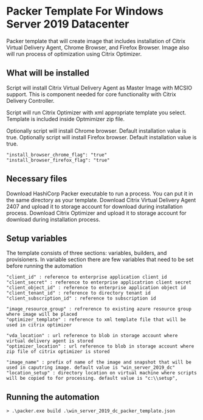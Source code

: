 # Packer Template For Windows Server 2019 Datacenter

Packer template that will create image that includes installation of Citrix Virtual Delivery Agent, Chrome Browser, and Firefox Browser. Image also will run process of optimization using Citrix Optimizer.

## What will be installed

Script will install Citrix Virtual Delivery Agent as Master Image with MCSIO support. 
This is component needed for core functionality with Citrix Delivery Controller.

Script will run Citrix Optimizer with xml appropriate template you select.
Template is included inside Optmimizer zip file.

Optionally script will install Chrome browser. Default installation value is true.
Optionally script will install Firefox browser. Default installation value is true.

```shell
"install_browser_chrome_flag": "true"
"install_browser_firefox_flag": "true"
```

## Necessary files

Download HashiCorp Packer executable to run a process. You can put it in the same directory as your template.
Download Citrix Virtual Delivery Agent 2407 and upload it to storage account for download during installation process.
Download Citrix Optimizer and upload it to storage account for download during installation process.

## Setup variables
The template consists of three sections: variables, builders, and provisioners.
In variable section there are few variables that need to be set before running the automation

```shell
"client_id" : reference to enterprise application client id
"client_secret" : reference to enterprise applicatrion client secret
"client_object_id" : reference to enterprise application object id
"client_tenant_id" : reference to directory tenant id
"client_subscription_id" : reference to subscription id

"image_resource_group" : refrerence to existing azure resource group where image will be placed
"optimizer_template" : reference to xml template file that will be used in citrix optimizer

"vda_location" : url reference to blob in storage account where virtual delivery agent is stored
"optimizer_location" : url reference to blob in storage account where zip file of citrix optimizer is stored

"image_name" : prefix of name of the image and snapshot that will be used in caputring image. default value is "win_server_2019_dc" 
"location_setup" : directory location on virtual machine where scripts will be copied to for processing. default value is "c:\\setup",
```

## Running the automation

```shell
> .\packer.exe build .\win_server_2019_dc_packer_template.json
```
